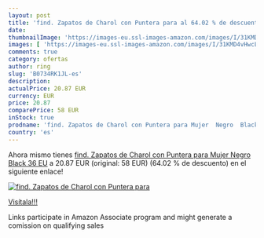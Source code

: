 ```yaml
---
layout: post
title: 'find. Zapatos de Charol con Puntera para al 64.02 % de descuento'
date: 
thumbnailImage: 'https://images-eu.ssl-images-amazon.com/images/I/31KMD4vHwcL._SL200_.jpg'
images: [ 'https://images-eu.ssl-images-amazon.com/images/I/31KMD4vHwcL._SL200_.jpg' ]
comments: true
category: ofertas
author: ring
slug: 'B0734RK1JL-es'
description:
actualPrice: 20.87 EUR
currency: EUR
price: 20.87
comparePrice: 58 EUR
inStock: true
prodname: 'find. Zapatos de Charol con Puntera para Mujer  Negro  Black   36 EU'
country: 'es'
---
```


Ahora mismo tienes [find. Zapatos de Charol con Puntera para Mujer  Negro  Black   36 EU](https://www.amazon.es/dp/B0734RK1JL/?tag=tolees-21) a 20.87 EUR (original: 58 EUR) (64.02 %  de descuento) en el siguiente enlace!

[![find. Zapatos de Charol con Puntera para](https://images-eu.ssl-images-amazon.com/images/I/31KMD4vHwcL._SL200_.jpg)](https://www.amazon.es/dp/B0734RK1JL/?tag=tolees-21)

[Visítala!!!](https://www.amazon.es/dp/B0734RK1JL/?tag=tolees-21)

Links participate in Amazon Associate program and might generate a comission on qualifying sales
